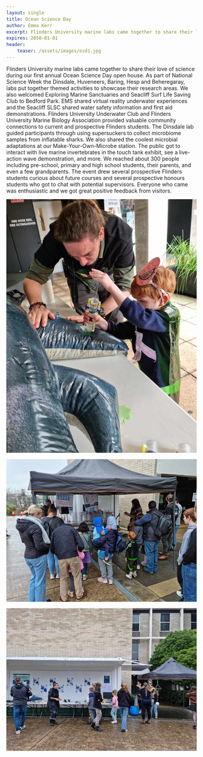 ```yaml
---
layout: single
title: Ocean Science Day
author: Emma Kerr
excerpt: Flinders University marine labs came together to share their love of science during our first annual Ocean Science Day open house. 
expires: 2050-01-01
header:
    teaser: /assets/images/osd1.jpg
---
```


Flinders University marine labs came together to share their love of science during our first annual Ocean Science Day open house. As part of National Science Week the Dinsdale, Huveneers, Baring, Hesp and Beheregaray, labs put together themed activities to showcase their research areas. We also welcomed Exploring Marine Sanctuaries and Seacliff Surf Life Saving Club to Bedford Park. EMS shared virtual reality underwater experiences and the Seacliff SLSC shared water safety information and first aid demonstrations. Flinders University Underwater Club and Flinders University Marine Biology Association provided valuable community connections to current and prospective Flinders students. The Dinsdale lab guided participants through using supersuckers to collect microbiome samples from inflatable sharks. We also shared the coolest microbial adaptations at our Make-Your-Own-Microbe station. The public got to interact with live marine invertebrates in the touch tank exhibit, see a live-action wave demonstration, and more. We reached about 300 people including pre-school, primary and high school students, their parents, and even a few grandparents. The event drew several prospective Flinders students curious about future courses and several prospective honours students who got to chat with potential supervisors. Everyone who came was enthusiastic and we got great positive feedback from visitors. 

![](/assets/images/osd1.jpg)

![](/assets/images/osd2.jpg)

![](/assets/images/osd3.jpg)